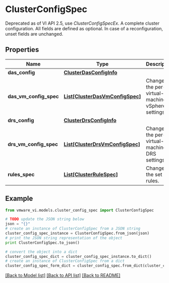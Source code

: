 # ClusterConfigSpec

Deprecated as of VI API 2.5, use *ClusterConfigSpecEx*.  A complete cluster configuration.  All fields are defined as optional. In case of a reconfiguration, unset fields are unchanged. 

## Properties
Name | Type | Description | Notes
------------ | ------------- | ------------- | -------------
**das_config** | [**ClusterDasConfigInfo**](ClusterDasConfigInfo.md) |  | [optional] 
**das_vm_config_spec** | [**List[ClusterDasVmConfigSpec]**](ClusterDasVmConfigSpec.md) | Changes to the per-virtual-machine vSphere HA settings.  | [optional] 
**drs_config** | [**ClusterDrsConfigInfo**](ClusterDrsConfigInfo.md) |  | [optional] 
**drs_vm_config_spec** | [**List[ClusterDrsVmConfigSpec]**](ClusterDrsVmConfigSpec.md) | Changes to the per-virtual-machine DRS settings.  | [optional] 
**rules_spec** | [**List[ClusterRuleSpec]**](ClusterRuleSpec.md) | Changes to the set of rules.  | [optional] 

## Example

```python
from vmware_vi.models.cluster_config_spec import ClusterConfigSpec

# TODO update the JSON string below
json = "{}"
# create an instance of ClusterConfigSpec from a JSON string
cluster_config_spec_instance = ClusterConfigSpec.from_json(json)
# print the JSON string representation of the object
print ClusterConfigSpec.to_json()

# convert the object into a dict
cluster_config_spec_dict = cluster_config_spec_instance.to_dict()
# create an instance of ClusterConfigSpec from a dict
cluster_config_spec_form_dict = cluster_config_spec.from_dict(cluster_config_spec_dict)
```
[[Back to Model list]](../README.md#documentation-for-models) [[Back to API list]](../README.md#documentation-for-api-endpoints) [[Back to README]](../README.md)


